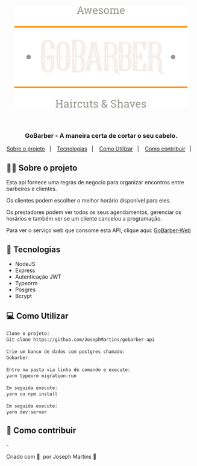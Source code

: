 <h1 align="center">
  <img src="https://github.com/JosephMartins/gobarber-web/blob/master/src/assets/logo.svg" alt="Logo"><br /><br />
  <h3 align="center">  
  GoBarber - A maneira certa de cortar o seu cabelo.
</h3>
</h1>

<p align="center">
  <a href="#Sobre-o-projeto">Sobre o projeto</a>&nbsp;&nbsp;&nbsp;|&nbsp;&nbsp;&nbsp;
  <a href="#-technologies">Tecnologias</a>&nbsp;&nbsp;&nbsp;|&nbsp;&nbsp;&nbsp;
  <a href="#-getting-started">Como Utilizar</a>&nbsp;&nbsp;&nbsp;|&nbsp;&nbsp;&nbsp;
  <a href="#-how-to-contribute">Como contribuir</a>&nbsp;&nbsp;&nbsp;|&nbsp;&nbsp;&nbsp;
  
</p>

<!-- <p id="insomniaButton" align="center">

  <a href="https://insomnia.rest/run" target="_blank"><img src="https://insomnia.rest/images/run.svg" alt="Run in Insomnia"></a>
</p> -->

<!-- <img alt="Layout" src=".github/mockup.png">-->

## ✌🏼 Sobre o projeto

Esta api fornece  uma regras de negocio para organizar encontros entre barbeiros e clientes.

Os clientes podem escolher o melhor horário disponível para eles.

Os prestadores podem ver todos os seus agendamentos, gerenciar os horários e também ver se um cliente cancelou a programação.

Para ver o serviço web que consome esta API, clique aqui: <a href="https://github.com/JosephMartins/gobarber-web">GoBarber-Web</a>


## 🚀 Tecnologias

- NodeJS
- Express
- Autenticação JWT
- Typeorm
- Posgres
- Bcrypt


## 💻 Como Utilizar

```
Clone o projeto:
Git clone https://github.com/JosephMartins/gobarber-api

Crie um banco de dados com postgres chamado:
Gobarber

Entre na pasta via linha de comando e execute:
yarn typeorm migration:run

Em seguida execute: 
yarn ou npm install

Em seguida execute: 
yarn dev:server
```

## 🤔 Como contribuir


```
-
```

Criado com 💜&nbsp;  por Joseph  Martins 👋
